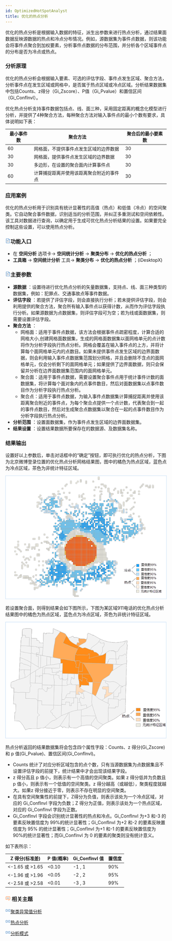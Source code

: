```yaml
---
id: OptimizedHotSpotAnalyst
title: 优化的热点分析
---
```

优化的热点分析是根据输入数据的特征，派生出参数来进行热点分析，通过结果面数据反映源数据的热点和冷点分布情况。例如，源数据集为事件点数据，则该功能会将事件点聚合到加权要素，分析事件点数据的分布范围，并分析各个区域事件点的分布是否为冷点或热点。

### 分析原理

优化的热点分析会根据输入要素、可选的评估字段、事件点发生区域、聚合方法，分析事件点在发生区域或网格中，是否属于热点区域或冷点区域。分析结果数据集中包括Counts、z得分（Gi_Zscore）、P值（Gi_Pvalue）和置信区间（Gi_ConfInvl）。

优化热点分析支持事件数据包括点、线、面三种，采用固定距离的概念化模型进行分析，并提供了4种聚合方法，每种聚合方法对输入事件点的最小个数有要求，具体说明如下表：

最小事件数 | 聚合方法 | 聚合后的最小要素数  
---|---|---  
60 | 网格面，不提供事件点发生区域的边界数据 | 30  
30 | 网格面，提供事件点发生区域的边界数据 | 30  
30 | 多边形，在设置的聚合面内计算事件点 | 30  
60 | 计算捕捉距离并使用该距离聚合附近的事件点 | 30  
  
### 应用案例

优化的热点分析用于识别具有统计显著性的高值（热点）和低值（冷点）的空间聚类。它自动聚合事件数据，识别适当的分析范围，并纠正多重测试和空间依赖性。该工具对数据进行查询，以确定用于生成可优化热点分析结果的设置。如果要完全控制这些设置，可以使用热点分析。

### ![](../../img/read.gif)功能入口

  * 在 **空间分析** 选项卡-> **空间统计分析** -> **聚类分布** -> **优化的热点分析** ；
  * **工具箱** -> **空间统计分析** 工具-> **聚类分布** -> **优化的热点分析** ；(iDesktopX)

### ![](../../img/read.gif)主要参数

  * **源数据** ：设置待进行优化热点分析的矢量数据集，支持点、线、面三种类型的数据集，例如：犯罪点、交通事故点等事件数据。
  * **评估字段** ：若提供了评估字段，则会直接执行分析；若未提供评估字段，则会利用提供的聚合方法，聚合所有输入事件点以获得计数，从而作为评估字段执行分析。如果源数据为点数据集，则评估字段可为空；若为线或面数据集，则需要设置评估字段。 
  * **聚合方法** ： 
    * 网格面：适用于事件点数据，该方法会根据事件点疏密程度，计算合适的网格大小,创建网格面数据集，生成的网格面数据集以面网格单元的点计数将作为分析字段执行热点分析。网格会覆盖在输入事件点的上方，并将计算每个面网格单元内的点数目。如果未提供事件点发生区域的边界面数据，则会利用输入事件点数据集范围划分网格，并且会删除不含点的面网格单元，仅会分析剩下的面网格单元；如果提供了边界面数据，则只会保留并分析在边界面数据集范围内的面网格单元。
    * 聚合面：适用于事件点数据，需要设置聚合事件点用于统计事件计数的面数据集，将计算每个面对象内的点事件数目，然后对面数据集以点事件数目作为分析字段执行热点分析。
    * 聚合点：适用于事件点数据，为输入事件点数据集计算捕捉距离并使用该距离聚合附近的事件点，为每个聚合点提供一个点计数，代表聚合到一起的事件点数目，然后对生成聚合点数据集以聚合在一起的点事件数目作为分析字段执行热点分析。
  * **分析范围** ：设置面数据集，作为事件点发生区域的边界面数据集。
  * **结果设置** ：设置结果数据所要保存在的数据源、及数据集名称。

### 结果输出

设置好以上参数后，单击对话框中的“确定”按钮，即可执行优化的热点分析，下图为北京微博登录位置的优化热点分析网格结果图，图中的橘色为热点区域，蓝色点为冷点区域，茶色为非统计特征区域。

![](img/OptimizedHotSpotResult.png)

若设置聚合面，则得到结果会如下图所示，下图为某区域911电话的优化热点分析结果图中的橘色为热点区域，蓝色点为冷点区域，茶色为非统计特征区域。

![](img/OptimizedHotSpotResult1.png)

热点分析返回的结果数据集将会包含四个属性字段：Counts、z 得分(Gi_Zscore)和 p
值(Gi_Pvalue)、置信区间(Gi_ConfInvl)。

  * Counts 统计了对应分析区域包含的点个数，只有当源数据集为点数据集且不设置评估字段的前提下，统计结果中才会出现该结果字段。
  * z 得分高且 p 值小，则表示有一个高值的空间聚类。如果 z 得分低并为负数且 p 值小，则表示有一个低值的空间聚类。z 得分越高（或越低），聚类程度就越大。如果z 得分接近于零，则表示不存在明显的空间聚类。
  * 在具有空间聚集性的前提下，Z得分为负值，则表示该处为一个冷点区域，对应的 Gi_ConfInvl 字段为负数；Z 得分为正值，则表示该处为一个热点区域，对应的 Gi_ConfInvl 字段为正数。
  * Gi_ConfInvl 字段会识别统计显著性的热点和冷点。Gi_ConfInvl 为+3 和-3 的要素反映置信度为 99%的统计显著性；Gi_ConfInvl 为+2 和-2 的要素反映置信度为 95% 的统计显著性；Gi_ConfInvl 为+1 和-1 的要素反映置信度为 90%的统计显著性；而Gi_ConfInvl 为 0 的要素的聚类则没有统计意义。 

如下表所示：

Z 得分(标准差) | P 值(概率) | Gi_ConfInvl 值 | 置信度  
---|---|---|---  
<-1.65 或 >1.65 | <0.10 | -1 , 1 | 90%  
<-1.96 或 >1.96 | <0.05 | -2 , 2 | 95%  
<-2.58 或 >2.58 | <0.01 | -3 , 3 | 99%  
  
### ![](img/seealso.png) 相关主题

![](img/smalltitle.png)[聚类异常值分析](ClusterOutlierAnalyst)

![](img/smalltitle.png)[热点分析](HotSpotAnalyst)

![](img/smalltitle.png)[分析模式](AnalyzingPatterns)

